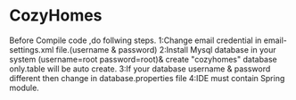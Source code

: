 # CozyHomes
Before Compile code ,do follwing steps.
1:Change email credential in email-settings.xml file.(username & password)
2:Install Mysql database in your system (username=root password=root)& create "cozyhomes" database only.table will be auto create.
3:If your database username & password different then change in database.properties file 
4:IDE must contain Spring module.


